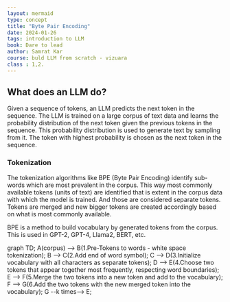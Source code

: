 ```yaml
---
layout: mermaid
type: concept 
title: "Byte Pair Encoding"
date: 2024-01-26
tags: introduction to LLM
book: Dare to lead
author: Samrat Kar
course: buld LLM from scratch - vizuara
class : 1,2.
---
```


## What does an LLM do?

Given a sequence of tokens, an LLM predicts the next token in the sequence. The LLM is trained on a large corpus of text data and learns the probability distribution of the next token given the previous tokens in the sequence. This probability distribution is used to generate text by sampling from it. The token with highest probability is chosen as the next token in the sequence.

### Tokenization

The tokenization algorithms like BPE (Byte Pair Encoding) identify sub-words which are most prevalent in the corpus. This way most commonly available tokens (units of text) are identified that is extent in the corpus data with which the model is trained. And those are considered separate tokens. Tokens are merged and new bigger tokens are created accordingly based on what is most commonly available.

BPE is a method to build vocabulary by generated tokens from the corpus.
This is used in GPT-2, GPT-4, Llama2, BERT, etc.
[](../)
<div class=mermaid>
graph TD;
    A(corpus) --> B(1.Pre-Tokens to words - white space tokenization);
    B --> C(2.Add end of word symbol);
    C --> D(3.Initialize vocabulary with all characters as separate tokens);
    D --> E(4.Choose two tokens that appear together most frequently, respecting word boundaries);
    E --> F(5.Merge the two tokens into a new token and add to the vocabulary);
    F --> G(6.Add the two tokens with the new merged token into the vocabulary);
    G --k times--> E;
</div>
